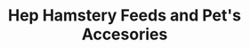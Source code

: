 ---
title: "Hep Hamstery Feeds and Pet's Accesories"
url: /valenzuela/hep-hamstery-feeds-and-pets-accesories/
shop: pet
---